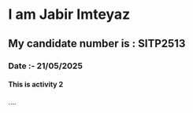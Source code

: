 # I am Jabir Imteyaz
## My candidate number is : SITP2513
### Date :- 21/05/2025
#### This is activity 2 
....
